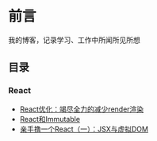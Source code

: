 
# 前言
我的博客，记录学习、工作中所闻所见所想

## 目录
### React

- [React优化：竭尽全力的减少render渲染](https://github.com/Vibing/blog/issues/3)
- [React和Immutable](https://github.com/Vibing/blog/issues/2)
- [亲手撸一个React（一）：JSX与虚拟DOM](https://github.com/Vibing/blog/issues/1)





